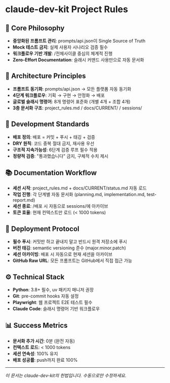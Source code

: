 # claude-dev-kit Project Rules

## 🎯 Core Philosophy
- **중앙화된 프롬프트 관리**: prompts/api.json이 Single Source of Truth
- **Mock 테스트 금지**: 실제 사용자 시나리오 검증 필수
- **워크플로우 기반 개발**: /전체사이클 중심의 체계적 진행
- **Zero-Effort Documentation**: 슬래시 커맨드 사용만으로 자동 문서화

## 📐 Architecture Principles
- **프롬프트 동기화**: prompts/api.json → 모든 플랫폼 자동 동기화
- **4단계 워크플로우**: 기획 → 구현 → 안정화 → 배포
- **글로벌 슬래시 명령어**: 8개 명령어 표준화 (개별 4개 + 조합 4개)
- **3층 문서화 구조**: project_rules.md / docs/CURRENT/ / sessions/

## 🔧 Development Standards
- **배포 정의**: 배포 = 커밋 + 푸시 + 태깅 + 검증
- **DRY 원칙**: 코드 중복 절대 금지, 재사용 우선
- **구조적 지속가능성**: 6단계 검증 루프 필수 적용
- **정량적 검증**: "통과했습니다" 금지, 구체적 수치 제시

## 📚 Documentation Workflow
- **세션 시작**: project_rules.md + docs/CURRENT/status.md 자동 로드
- **작업 진행**: 각 단계별 자동 문서화 (planning.md, implementation.md, test-report.md)
- **세션 종료**: /배포 시 자동으로 sessions/에 아카이브
- **토큰 효율**: 현재 컨텍스트만 로드 (< 1000 tokens)

## 🚀 Deployment Protocol
- **필수 푸시**: 커밋만 하고 끝내지 말고 반드시 원격 저장소에 푸시
- **버전 태깅**: semantic versioning 준수 (major.minor.patch)
- **세션 아카이빙**: 배포 시 자동으로 현재 세션을 아카이브
- **GitHub Raw URL**: 모든 프롬프트는 GitHub에서 직접 접근 가능

## ⚙️ Technical Stack
- **Python**: 3.8+ 필수, uv 패키지 매니저 권장
- **Git**: pre-commit hooks 자동 설정
- **Playwright**: 웹 프로젝트 E2E 테스트 필수
- **Claude Code**: 슬래시 명령어 기반 워크플로우

## 📊 Success Metrics
- **문서화 추가 시간**: 0분 (완전 자동)
- **컨텍스트 로드**: < 1000 tokens
- **세션 연속성**: 100% 유지
- **배포 성공률**: push까지 완료 100%

---
*이 문서는 claude-dev-kit의 헌법입니다. 수동으로만 수정하세요.*